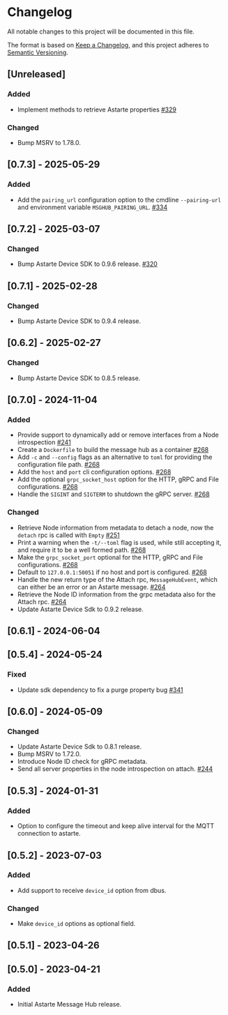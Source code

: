 # Changelog

All notable changes to this project will be documented in this file.

The format is based on [Keep a Changelog](https://keepachangelog.com/en/1.0.0/), and this project
adheres to [Semantic Versioning](https://semver.org/spec/v2.0.0.html).

## [Unreleased]

### Added

- Implement methods to retrieve Astarte properties
  [#329](https://github.com/astarte-platform/astarte-message-hub/pull/329)

### Changed

- Bump MSRV to 1.78.0.

## [0.7.3] - 2025-05-29

### Added

- Add the `pairing_url` configuration option to the cmdline `--pairing-url` and environment variable
  `MSGHUB_PAIRING_URL`. [#334](https://github.com/astarte-platform/astarte-message-hub/pull/334)

## [0.7.2] - 2025-03-07

### Changed

- Bump Astarte Device SDK to 0.9.6 release.
  [#320](https://github.com/astarte-platform/astarte-message-hub/pull/320)

## [0.7.1] - 2025-02-28

### Changed

- Bump Astarte Device SDK to 0.9.4 release.

## [0.6.2] - 2025-02-27

### Changed

- Bump Astarte Device SDK to 0.8.5 release.

## [0.7.0] - 2024-11-04

### Added

- Provide support to dynamically add or remove interfaces from a Node introspection
  [#241](https://github.com/astarte-platform/astarte-message-hub/pull/241)
- Create a `Dockerfile` to build the message hub as a container [#268]
- Add `-c` and `--config` flags as an alternative to `toml` for providing the configuration file
  path. [#268]
- Add the `host` and `port` cli configuration options. [#268]
- Add the optional `grpc_socket_host` option for the HTTP, gRPC and File configurations. [#268]
- Handle the `SIGINT` and `SIGTERM` to shutdown the gRPC server. [#268]

### Changed

- Retrieve Node information from metadata to detach a node, now the `detach` rpc is called with
  `Empty` [#251](https://github.com/astarte-platform/astarte-message-hub/pull/251)
- Print a warning when the `-t/--toml` flag is used, while still accepting it, and require it to be
  a well formed path. [#268]
- Make the `grpc_socket_port` optional for the HTTP, gRPC and File configurations. [#268]
- Default to `127.0.0.1:50051` if no host and port is configured. [#268]
- Handle the new return type of the Attach rpc, `MessageHubEvent`, which can either be an error or
  an Astarte message. [#264]
- Retrieve the Node ID information from the grpc metadata also for the Attach rpc. [#264]
- Update Astarte Device Sdk to 0.9.2 release.

[#264]: https://github.com/astarte-platform/astarte-message-hub/pull/264
[#268]: https://github.com/astarte-platform/astarte-message-hub/pull/268

## [0.6.1] - 2024-06-04

## [0.5.4] - 2024-05-24

### Fixed

- Update sdk dependency to fix a purge property bug
  [#341](https://github.com/astarte-platform/astarte-device-sdk-rust/issues/341)

## [0.6.0] - 2024-05-09

### Changed

- Update Astarte Device Sdk to 0.8.1 release.
- Bump MSRV to 1.72.0.
- Introduce Node ID check for gRPC metadata.
- Send all server properties in the node introspection on attach.
  [#244](https://github.com/astarte-platform/astarte-message-hub/pull/244)

## [0.5.3] - 2024-01-31

### Added

- Option to configure the timeout and keep alive interval for the MQTT connection to astarte.

## [0.5.2] - 2023-07-03

### Added

- Add support to receive `device_id` option from dbus.

### Changed

- Make `device_id` options as optional field.

## [0.5.1] - 2023-04-26

## [0.5.0] - 2023-04-21

### Added

- Initial Astarte Message Hub release.
